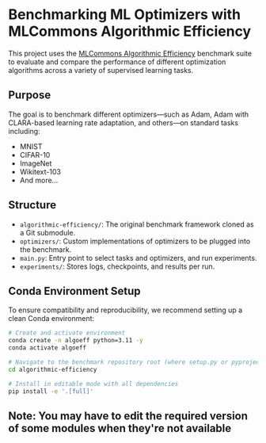 # Benchmarking ML Optimizers with MLCommons Algorithmic Efficiency

This project uses the [MLCommons Algorithmic Efficiency](https://github.com/mlcommons/algorithmic-efficiency) benchmark suite to evaluate and compare the performance of different optimization algorithms across a variety of supervised learning tasks.

## Purpose

The goal is to benchmark different optimizers—such as Adam, Adam with CLARA-based learning rate adaptation, and others—on standard tasks including:

- MNIST
- CIFAR-10
- ImageNet
- Wikitext-103
- And more...

## Structure

- `algorithmic-efficiency/`: The original benchmark framework cloned as a Git submodule.
- `optimizers/`: Custom implementations of optimizers to be plugged into the benchmark.
- `main.py`: Entry point to select tasks and optimizers, and run experiments.
- `experiments/`: Stores logs, checkpoints, and results per run.

## Conda Environment Setup

To ensure compatibility and reproducibility, we recommend setting up a clean Conda environment:

```bash
# Create and activate environment
conda create -n algoeff python=3.11 -y
conda activate algoeff

# Navigate to the benchmark repository root (where setup.py or pyproject.toml is located)
cd algorithmic-efficiency

# Install in editable mode with all dependencies
pip install -e '.[full]'
```

Note: You may have to edit the required version of some modules when they're not available
---
